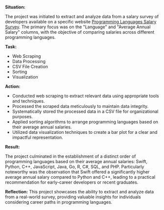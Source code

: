 **Situation:**

The project was initiated to extract and analyze data from a salary survey of developers available on a specific website [Programming Languages Salary Survey](https://cf-courses-data.s3.us.cloud-object-storage.appdomain.cloud/IBM-DA0321EN-SkillsNetwork/labs/datasets/Programming_Languages.html). The primary focus was on the "Language" and "Average Annual Salary" columns, with the objective of comparing salaries across different programming languages.

**Task:**

- Web Scraping
- Data Processing
- CSV File Creation
- Sorting
- Visualization

**Action:**
- Conducted web scraping to extract relevant data using appropriate tools and techniques.
- Processed the scraped data meticulously to maintain data integrity.
- Systematically stored the processed data in a CSV file for organizational purposes.
- Applied sorting algorithms to arrange programming languages based on their average annual salaries.
- Utilized data visualization techniques to create a bar plot for a clear and impactful representation.

**Result:**

The project culminated in the establishment of a distinct order of programming languages based on their average annual salaries: Swift, Python, C++, JavaScript, Java, Go, R, C#, SQL, and PHP. Particularly noteworthy was the observation that Swift offered a significantly higher average annual salary compared to Python and C++, leading to a practical recommendation for early-career developers or recent graduates.

**Reflection:**
This project showcases the ability to extract and analyze data from a real-world survey, providing valuable insights for individuals considering career paths in programming languages.

